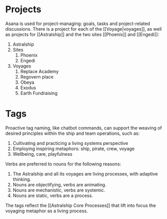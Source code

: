 # Projects
Asana is used for project-managing: goals, tasks and project-related discussions. There is a project for each of the [[Voyage|voyages]], as well as projects for [[Astralship]] and the two sites [[Phoenix]] and [[Engedi]]: 
1. Astralship
2. Sites
	1. Phoenix
	2. Engedi
3. Voyages
	1. Replace Academy
	2. Regovern place
	3. Obeya
	4. Exodus
	5. Earth Fundraising
# Tags
Proactive tag naming, like chatbot commands, can support the weaving of desired principles within the ship and team operations, such as:
1. Cultivating and practicing a living systems perspective
2. Employing inspiring metaphors: ship, pirate, crew, voyage
3. Wellbeing, care, playfulness

Verbs are preferred to nouns for the following reasons: 
1. The Astralship and all its voyages are living processes, with adaptive thinking.
2. Nouns are objectifying, verbs are animating. 
3. Nouns are mechanistic, verbs are systemic. 
4. Nouns are static, verbs are a process.

The tags reflect the [[Astralship Core Processes]] that lift into focus the voyaging metaphor as a living process. 
